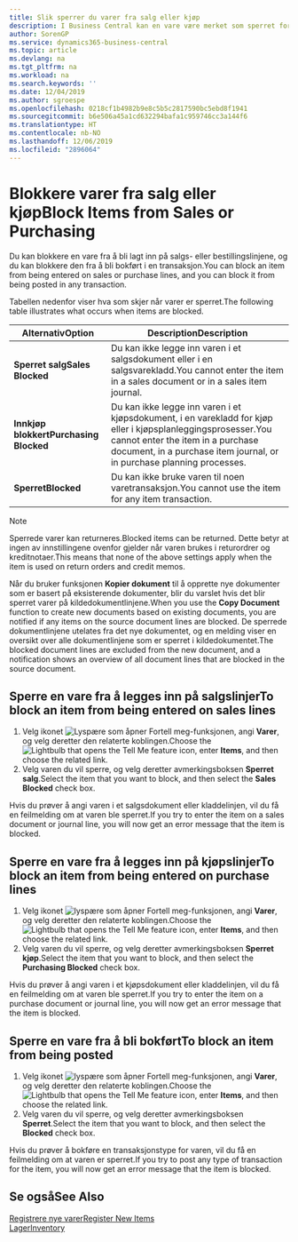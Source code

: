 ```yaml
---
title: Slik sperrer du varer fra salg eller kjøp
description: I Business Central kan en vare være merket som sperret for salg, sperret for kjøp eller sperret for alt.
author: SorenGP
ms.service: dynamics365-business-central
ms.topic: article
ms.devlang: na
ms.tgt_pltfrm: na
ms.workload: na
ms.search.keywords: ''
ms.date: 12/04/2019
ms.author: sgroespe
ms.openlocfilehash: 0218cf1b4982b9e8c5b5c2817590bc5ebd8f1941
ms.sourcegitcommit: b6e506a45a1cd632294bafa1c959746cc3a144f6
ms.translationtype: HT
ms.contentlocale: nb-NO
ms.lasthandoff: 12/06/2019
ms.locfileid: "2896064"
---
```

# <a name="block-items-from-sales-or-purchasing"></a><span data-ttu-id="30a67-103">Blokkere varer fra salg eller kjøp</span><span class="sxs-lookup"><span data-stu-id="30a67-103">Block Items from Sales or Purchasing</span></span>
<span data-ttu-id="30a67-104">Du kan blokkere en vare fra å bli lagt inn på salgs- eller bestillingslinjene, og du kan blokkere den fra å bli bokført i en transaksjon.</span><span class="sxs-lookup"><span data-stu-id="30a67-104">You can block an item from being entered on sales or purchase lines, and you can block it from being posted in any transaction.</span></span>  

<span data-ttu-id="30a67-105">Tabellen nedenfor viser hva som skjer når varer er sperret.</span><span class="sxs-lookup"><span data-stu-id="30a67-105">The following table illustrates what occurs when items are blocked.</span></span>  

|<span data-ttu-id="30a67-106">Alternativ</span><span class="sxs-lookup"><span data-stu-id="30a67-106">Option</span></span>|<span data-ttu-id="30a67-107">Description</span><span class="sxs-lookup"><span data-stu-id="30a67-107">Description</span></span>|  
|--------------------|------------|  
|<span data-ttu-id="30a67-108">**Sperret salg**</span><span class="sxs-lookup"><span data-stu-id="30a67-108">**Sales Blocked**</span></span>|<span data-ttu-id="30a67-109">Du kan ikke legge inn varen i et salgsdokument eller i en salgsvarekladd.</span><span class="sxs-lookup"><span data-stu-id="30a67-109">You cannot enter the item in a sales document or in a sales item journal.</span></span>|  
|<span data-ttu-id="30a67-110">**Innkjøp blokkert**</span><span class="sxs-lookup"><span data-stu-id="30a67-110">**Purchasing Blocked**</span></span>|<span data-ttu-id="30a67-111">Du kan ikke legge inn varen i et kjøpsdokument, i en varekladd for kjøp eller i kjøpsplanleggingsprosesser.</span><span class="sxs-lookup"><span data-stu-id="30a67-111">You cannot enter the item in a purchase document, in a purchase item journal, or in purchase planning processes.</span></span>|  
|<span data-ttu-id="30a67-112">**Sperret**</span><span class="sxs-lookup"><span data-stu-id="30a67-112">**Blocked**</span></span>|<span data-ttu-id="30a67-113">Du kan ikke bruke varen til noen varetransaksjon.</span><span class="sxs-lookup"><span data-stu-id="30a67-113">You cannot use the item for any item transaction.</span></span>|  

> [!NOTE]
> <span data-ttu-id="30a67-114">Sperrede varer kan returneres.</span><span class="sxs-lookup"><span data-stu-id="30a67-114">Blocked items can be returned.</span></span> <span data-ttu-id="30a67-115">Dette betyr at ingen av innstillingene ovenfor gjelder når varen brukes i returordrer og kreditnotaer.</span><span class="sxs-lookup"><span data-stu-id="30a67-115">This means that none of the above settings apply when the item is used on return orders and credit memos.</span></span>

<span data-ttu-id="30a67-116">Når du bruker funksjonen **Kopier dokument** til å opprette nye dokumenter som er basert på eksisterende dokumenter, blir du varslet hvis det blir sperret varer på kildedokumentlinjene.</span><span class="sxs-lookup"><span data-stu-id="30a67-116">When you use the **Copy Document** function to create new documents based on existing documents, you are notified if any items on the source document lines are blocked.</span></span> <span data-ttu-id="30a67-117">De sperrede dokumentlinjene utelates fra det nye dokumentet, og en melding viser en oversikt over alle dokumentlinjene som er sperret i kildedokumentet.</span><span class="sxs-lookup"><span data-stu-id="30a67-117">The blocked document lines are excluded from the new document, and a notification shows an overview of all document lines that are blocked in the source document.</span></span>

## <a name="to-block-an-item-from-being-entered-on-sales-lines"></a><span data-ttu-id="30a67-118">Sperre en vare fra å legges inn på salgslinjer</span><span class="sxs-lookup"><span data-stu-id="30a67-118">To block an item from being entered on sales lines</span></span>  

1.  <span data-ttu-id="30a67-119">Velg ikonet ![Lyspære som åpner Fortell meg-funksjonen](media/ui-search/search_small.png "Fortell hva du vil gjøre"), angi **Varer**, og velg deretter den relaterte koblingen.</span><span class="sxs-lookup"><span data-stu-id="30a67-119">Choose the ![Lightbulb that opens the Tell Me feature](media/ui-search/search_small.png "Tell me what you want to do") icon, enter **Items**, and then choose the related link.</span></span>  
2.  <span data-ttu-id="30a67-120">Velg varen du vil sperre, og velg deretter avmerkingsboksen **Sperret salg**.</span><span class="sxs-lookup"><span data-stu-id="30a67-120">Select the item that you want to block, and then select the **Sales Blocked** check box.</span></span>  

<span data-ttu-id="30a67-121">Hvis du prøver å angi varen i et salgsdokument eller kladdelinjen, vil du få en feilmelding om at varen ble sperret.</span><span class="sxs-lookup"><span data-stu-id="30a67-121">If you try to enter the item on a sales document or journal line, you will now get an error message that the item is blocked.</span></span>

## <a name="to-block-an-item-from-being-entered-on-purchase-lines"></a><span data-ttu-id="30a67-122">Sperre en vare fra å legges inn på kjøpslinjer</span><span class="sxs-lookup"><span data-stu-id="30a67-122">To block an item from being entered on purchase lines</span></span>  

1.  <span data-ttu-id="30a67-123">Velg ikonet ![lyspære som åpner Fortell meg-funksjonen](media/ui-search/search_small.png "Fortell hva du vil gjøre"), angi **Varer**, og velg deretter den relaterte koblingen.</span><span class="sxs-lookup"><span data-stu-id="30a67-123">Choose the ![Lightbulb that opens the Tell Me feature](media/ui-search/search_small.png "Tell me what you want to do") icon, enter **Items**, and then choose the related link.</span></span>  
2.  <span data-ttu-id="30a67-124">Velg varen du vil sperre, og velg deretter avmerkingsboksen **Sperret kjøp**.</span><span class="sxs-lookup"><span data-stu-id="30a67-124">Select the item that you want to block, and then select the **Purchasing Blocked** check box.</span></span>  

<span data-ttu-id="30a67-125">Hvis du prøver å angi varen i et kjøpsdokument eller kladdelinjen, vil du få en feilmelding om at varen ble sperret.</span><span class="sxs-lookup"><span data-stu-id="30a67-125">If you try to enter the item on a purchase document or journal line, you will now get an error message that the item is blocked.</span></span>

## <a name="to-block-an-item-from-being-posted"></a><span data-ttu-id="30a67-126">Sperre en vare fra å bli bokført</span><span class="sxs-lookup"><span data-stu-id="30a67-126">To block an item from being posted</span></span>
1. <span data-ttu-id="30a67-127">Velg ikonet ![lyspære som åpner Fortell meg-funksjonen](media/ui-search/search_small.png "Fortell hva du vil gjøre"), angi **Varer**, og velg deretter den relaterte koblingen.</span><span class="sxs-lookup"><span data-stu-id="30a67-127">Choose the ![Lightbulb that opens the Tell Me feature](media/ui-search/search_small.png "Tell me what you want to do") icon, enter **Items**, and then choose the related link.</span></span>
2. <span data-ttu-id="30a67-128">Velg varen du vil sperre, og velg deretter avmerkingsboksen **Sperret**.</span><span class="sxs-lookup"><span data-stu-id="30a67-128">Select the item that you want to block, and then select the **Blocked** check box.</span></span>

<span data-ttu-id="30a67-129">Hvis du prøver å bokføre en transaksjonstype for varen, vil du få en feilmelding om at varen er sperret.</span><span class="sxs-lookup"><span data-stu-id="30a67-129">If you try to post any type of transaction for the item, you will now get an error message that the item is blocked.</span></span>

## <a name="see-also"></a><span data-ttu-id="30a67-130">Se også</span><span class="sxs-lookup"><span data-stu-id="30a67-130">See Also</span></span>  
[<span data-ttu-id="30a67-131">Registrere nye varer</span><span class="sxs-lookup"><span data-stu-id="30a67-131">Register New Items</span></span>](inventory-how-register-new-items.md)  
[<span data-ttu-id="30a67-132">Lager</span><span class="sxs-lookup"><span data-stu-id="30a67-132">Inventory</span></span>](inventory-manage-inventory.md)  
